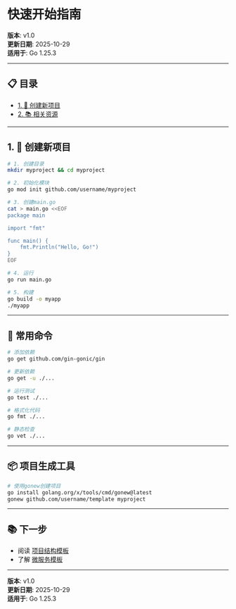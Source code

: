 ﻿# 快速开始指南

**版本**: v1.0  
**更新日期**: 2025-10-29  
**适用于**: Go 1.25.3

---

## 📋 目录

- [1. 🚀 创建新项目](#1.-创建新项目)
- [2. 📚 相关资源](#2--相关资源)

---

## 1. 🚀 创建新项目

```bash
# 1. 创建目录
mkdir myproject && cd myproject

# 2. 初始化模块
go mod init github.com/username/myproject

# 3. 创建main.go
cat > main.go <<EOF
package main

import "fmt"

func main() {
    fmt.Println("Hello, Go!")
}
EOF

# 4. 运行
go run main.go

# 5. 构建
go build -o myapp
./myapp
```

---

## 🔧 常用命令

```bash
# 添加依赖
go get github.com/gin-gonic/gin

# 更新依赖
go get -u ./...

# 运行测试
go test ./...

# 格式化代码
go fmt ./...

# 静态检查
go vet ./...
```

---

## 📦 项目生成工具

```bash
# 使用gonew创建项目
go install golang.org/x/tools/cmd/gonew@latest
gonew github.com/username/template myproject
```

---

## 📚 下一步

- 阅读 [项目结构模板](./01-项目结构模板.md)
- 了解 [微服务模板](./02-微服务模板.md)

---

**版本**: v1.0  
**更新日期**: 2025-10-29  
**适用于**: Go 1.25.3

